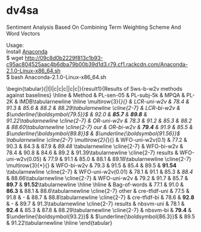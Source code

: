 # dv4sa
Sentiment Analysis Based On Combining Term Weighting Scheme And Word Vectors

Usage:<br/>
Install [Anaconda](http://continuum.io/downloads) <br/>
$ wget http://09c8d0b2229f813c1b93-c95ac804525aac4b6dba79b00b39d1d3.r79.cf1.rackcdn.com/Anaconda-2.1.0-Linux-x86_64.sh <br/>
$ bash Anaconda-2.1.0-Linux-x86_64.sh

\begin{tabular}{|l|l|c|c|c||c|c|}{result1}{Results of Sws-b-w2v methods against baselines} 
\hline 
 & Method & PL-sen-05 & PL-subj-5k & MPQA & PL-2K & IMDB\tabularnewline
\hline 
\multirow{3}{*}{} & LCR-uni-w2v & $\textit{78.4}$ & 91.3 & 85.6 & 88.2 & 88.29\tabularnewline
\cline{2-7} 
 & LCR-bi-w2v &  $\underline{\boldsymbol{79.5}}$ & 92.0 & $\boldsymbol{85.7}$ & $\boldsymbol{89.8}$ & 91.22\tabularnewline
\cline{2-7} 
 & OR-uni-w2v & 78.3 & 91.2 & 85.3 & 88.2 & 88.60\tabularnewline
\cline{2-7} 
our & OR-bi-w2v & $\boldsymbol{79.4}$ & 91.9 & 85.5 & $\underline{\boldsymbol{89.8}}$ & $\underline{\boldsymbol{91.56}}$ \tabularnewline
\cline{2-7} 
\multirow{2}{*}{} & WFO-uni-w2v(0.1) & 77.2 & 90.3 & 84.3 & 87.9 & $\textit{89.48}$ \tabularnewline
\cline{2-7} 
 & WFO-bi-w2v & 78.4 & 90.8 & 84.6 & 89.2 & 91.39\tabularnewline
\cline{2-7} 
results & WFO-uni-w2v(0.05) & 77.9 & 91.1 & 85.0 & 88.1 & 89.18\tabularnewline
\cline{2-7} 
\multirow{3}{*}{} & WFO-bi-w2v & 79.3 & 91.5 & 85.4 & 89.5 & $\boldsymbol{91.54}$ \tabularnewline
\cline{2-7} 
 & WFO-uni-w2v(0.01) & 78.1 & 91.1 & 85.3 & $\textit{88.4}$ & 88.66\tabularnewline
\cline{2-7} 
 & WFO-uni-w2v & 79.2 & 91.7 & 85.7 & $\boldsymbol{89.7}$ & $\boldsymbol{91.52}$\tabularnewline
\hline
\hline 
  & Bag-of-words & 77.1 & 91.0 & $\boldsymbol{86.3}$ & 88.1 & 88.6\tabularnewline
\cline{2-7} 
other & cre-tfidf-uni & 77.5 & 91.8 & - & 88.7 & 88.8\tabularnewline
\cline{2-7} 
 & cre-tfidf-bi  & 78.6 & $\boldsymbol{92.8}$ & - & 89.7 & 91.3\tabularnewline
\cline{2-7} 
results & nbsvm-uni & 78.1 & $\boldsymbol{92.4}$ & 85.3 & 87.8 & 88.29\tabularnewline
\cline{2-7} 
 & nbsvm-bi &  $\boldsymbol{79.4}$ & $\underline{\boldsymbol{93.2}}$ &  $\underline{\boldsymbol{86.3}}$ & 89.5 & 91.22\tabularnewline
\hline 
\end{tabular}